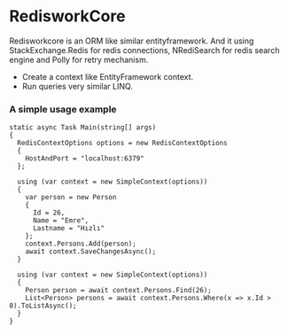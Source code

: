 
# RedisworkCore

Redisworkcore is an ORM like similar entityframework. And it using StackExchange.Redis for redis connections, NRediSearch for redis search engine and Polly for retry mechanism.

* Create a context like EntityFramework context.
* Run queries very similar LINQ.

### A simple usage example

    static async Task Main(string[] args)
    {
      RedisContextOptions options = new RedisContextOptions
      {
        HostAndPort = "localhost:6379"
      };

      using (var context = new SimpleContext(options))
      {
        var person = new Person
        {
          Id = 26,
          Name = "Emre",
          Lastname = "Hızlı"
        };
        context.Persons.Add(person);
        await context.SaveChangesAsync();
      }

      using (var context = new SimpleContext(options))
      {
        Person person = await context.Persons.Find(26);
        List<Person> persons = await context.Persons.Where(x => x.Id > 0).ToListAsync();
      }
    }
